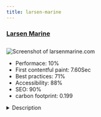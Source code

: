 ```yaml
---
title: larsen-marine
---
```


<div style="height: 3rem">
  <a href="https://www.larsenmarine.com"><h3>Larsen Marine</h3></a>
</div>
<img loading="lazy" src="/images/thumbs/larsenmarine.com.jpg" alt="Screenshot of larsenmarine.com" />
<ul>
  <li>Performace: 10%</li>
  <li>
    First contentful paint:
    7.60Sec
  </li>
  <li>Best practices: 71%</li>
  <li>Accessibility: 88%</li>
  <li>SEO: 90%</li>
  <li>carbon footprint: 0.199</li>
</ul>
<details>
  <summary>Description</summary>
  <p>Located on Lake Michigan, Larsen Marine is the largest Great Lakes fresh water sailboat and powerboat broker for new and used boat sales, boat service, boat storage, and boat service and maintenance.Originally built in Joomla 1.5, the Larsen Marine website is a rebrand of their online presence, and repositioning of the business incorporating a digital strategy that speaks to the entire boating community on the Great Lakes. Over the years the site has grown to include:

• An online bill payment system for customers using the nBill component, with payPal Pro for the payment processor.
• The 'pre-owned' boat section is built using K2 for the custom fields and ordering, the plugin Filter for K2 for the search functionality, and Simple Image Gallery for the image gallery.
• The 'new boats' section uses Joomla's core blog functionality to display abbreviated articles on the landing page, linked to detailed articles for each boat, and SJ Ultimate Gallery for the images and links to YouTube videos.
• AddThis is used for sharing/social media.
• RSForms manages the forms with a ConstantContact integration for the Join Our Mailing List.

Other extensions include: Admin Tools, Akeeba Backup, OSMap, sh404SEF.</p>
</details>

